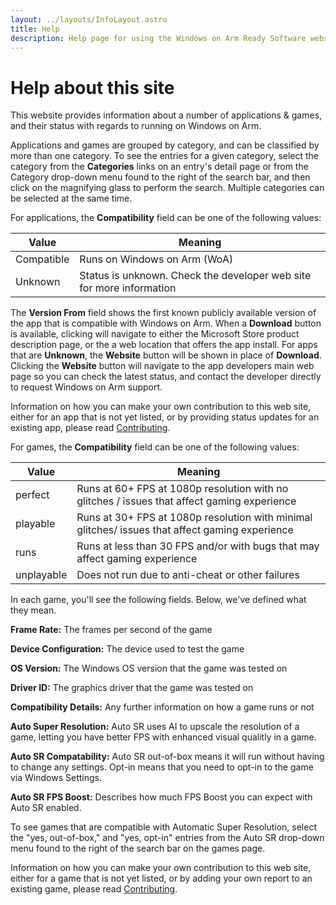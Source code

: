 ```yaml
---
layout: ../layouts/InfoLayout.astro
title: Help
description: Help page for using the Windows on Arm Ready Software website.
---
```


# Help about this site

This website provides information about a number of applications & games, and their status with regards to running on Windows on Arm.

Applications and games are grouped by category, and can be classified by more than one category. To see the entries for a given category, select the category from the **Categories** links on an entry's detail page or from the Category drop-down menu found to the right of the search bar, and then click on the magnifying glass to perform the search. Multiple categories can be selected at the same time.

For applications, the **Compatibility** field can be one of the following values:

| Value     | Meaning                               |
| --------- | ------------------------------------- |
| Compatible| Runs on Windows on Arm (WoA)          |
| Unknown   | Status is unknown. Check the developer web site for more information |

The **Version From** field shows the first known publicly available version of the app that is compatible with Windows on Arm. When a **Download** button is available, clicking will navigate to either the Microsoft Store product description page, or the a web location that offers the app install. For apps that are **Unknown**, the **Website** button will be shown in place of **Download**. Clicking the **Website** button will navigate to the app developers main web page so you can check the latest status, and contact the developer directly to request Windows on Arm support.

Information on how you can make your own contribution to this web site, either for an app that is not yet listed, or by providing status updates for an existing app, please read [Contributing](/contributing).

For games, the **Compatibility** field can be one of the following values:

| Value      | Meaning                               |
| ---------- | ------------------------------------- |
| perfect    | Runs at 60+ FPS at 1080p resolution with no glitches / issues that affect gaming experience |
| playable   | Runs at 30+ FPS at 1080p resolution with minimal glitches/ issues that affect gaming experience |
| runs       | Runs at less than 30 FPS and/or with bugs that may affect gaming experience |
| unplayable | Does not run due to anti-cheat or other failures |

In each game, you'll see the following fields. Below, we've defined what they mean.

**Frame Rate:** The frames per second of the game

**Device Configuration:** The device used to test the game

**OS Version:** The Windows OS version that the game was tested on

**Driver ID:** The graphics driver that the game was tested on

**Compatibility Details:** Any further information on how a game runs or not

**Auto Super Resolution:** Auto SR uses AI to upscale the resolution of a game, letting you have better FPS with enhanced visual qualitly in a game. 

**Auto SR Compatability:** Auto SR out-of-box means it will run without having to change any settings. Opt-in means that you need to opt-in to the game via Windows Settings.

**Auto SR FPS Boost:** Describes how much FPS Boost you can expect with Auto SR enabled.

To see games that are compatible with Automatic Super Resolution, select the "yes, out-of-box," and "yes, opt-in" entries from the Auto SR drop-down menu found to the right of the search bar on the games page. 

Information on how you can make your own contribution to this web site, either for a game that is not yet listed, or by adding your own report to an existing game, please read [Contributing](/contributing).
